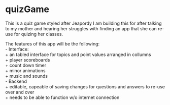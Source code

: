 # quizGame
This is a quiz game styled after Jeapordy
I am building this for after talking to my mother and hearing her struggles with finding an app that she can re-use for quizing her classes.  

The features of this app will be the following:  
    - Interface:  
        + an tabled interface for topics and point values arranged in collumns  
        + player scoreboards  
        + count down timer  
        + minor animations  
        + music and sounds  
    - Backend  
       + editable, capeable of saving changes for questions and answers to re-use over and over  
       + needs to be able to function w/o internet connection  